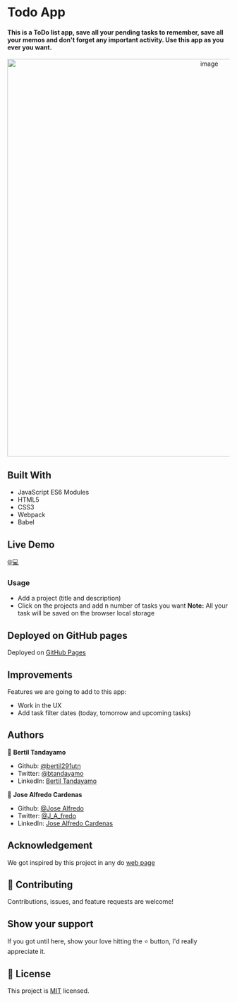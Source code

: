 # Todo App

#### This is a ToDo list app, save all your pending tasks to remember, save all your memos and don't forget any important activity. Use this app as you ever you want. 

<div align="center"><img src="https://user-images.githubusercontent.com/24902525/89691065-a668c200-d8cd-11ea-932c-c64cb9139495.png" alt="image" width="900" /></div>



## Built With 

- JavaScript ES6 Modules
- HTML5
- CSS3
- Webpack
- Babel

## Live Demo

[:globe_with_meridians::computer:](https://rawcdn.githack.com/NewIncome/mv_todo-list/360b90c602894736e0f744429a057caff0ed5042/index.html)


### Usage

- Add a project (title and description)
- Click on the projects and add n number of tasks you want
**Note:** All your task will be saved on the browser local storage

## Deployed on GitHub pages

Deployed on [GitHub Pages](https://pages.github.com/)  

## Improvements

Features we are going to add to this app:
- Work in the UX 
- Add task filter dates (today, tomorrow and upcoming tasks)

## Authors

👤 **Bertil Tandayamo**

- Github: [@bertil291utn](https://github.com/bertil291utn)
- Twitter: [@btandayamo](https://twitter.com/batandayamo)
- LinkedIn: [Bertil Tandayamo](http://bit.ly/bertil_linkedin)

👤 **Jose Alfredo Cardenas**

- Github: [@Jose Alfredo](https://github.com/NewIncome)
- Twitter: [@J_A_fredo](https://twitter.com/J_A_fredo)
- LinkedIn: [Jose Alfredo Cardenas](https://www.linkedin.com/in/j-alfredo-c/)

## Acknowledgement

We got inspired by this project in any do [web page](https://www.any.do/)  

## 🤝 Contributing

Contributions, issues, and feature requests are welcome!

## Show your support

If you got until here, show your love hitting the ⭐️ button, I'd really appreciate it.

## 📝 License

This project is [MIT](LICENSE) licensed.
